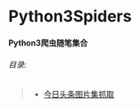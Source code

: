 # Python3Spiders
#### Python3爬虫随笔集合


###### 目录:
>* [今日头条图片集抓取](https://github.com/XJulien/Python3Spiders/blob/master/meiPai/main.py)


